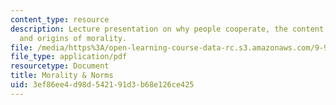 ```yaml
---
content_type: resource
description: Lecture presentation on why people cooperate, the content, implementation,
  and origins of morality.
file: /media/https%3A/open-learning-course-data-rc.s3.amazonaws.com/9-916-special-topics-social-animals-fall-2009/3ef86ee4d98d542191d3b68e126ce425_MIT9_916F09_lec03.pdf
file_type: application/pdf
resourcetype: Document
title: Morality & Norms
uid: 3ef86ee4-d98d-5421-91d3-b68e126ce425
---
```

